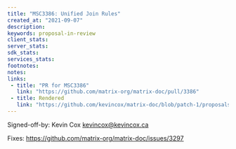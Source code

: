 ```yaml
---
title: "MSC3386: Unified Join Rules"
created_at: "2021-09-07"
description:
keywords: proposal-in-review
client_stats:
server_stats:
sdk_stats:
services_stats:
footnotes:
notes:
links:
 - title: "PR for MSC3386"
   link: "https://github.com/matrix-org/matrix-doc/pull/3386"
 - title: Rendered
   link: "https://github.com/kevincox/matrix-doc/blob/patch-1/proposals/3386-unified-join-rules.md"
---
```


Signed-off-by: Kevin Cox <kevincox@kevincox.ca>

Fixes: https://github.com/matrix-org/matrix-doc/issues/3297
